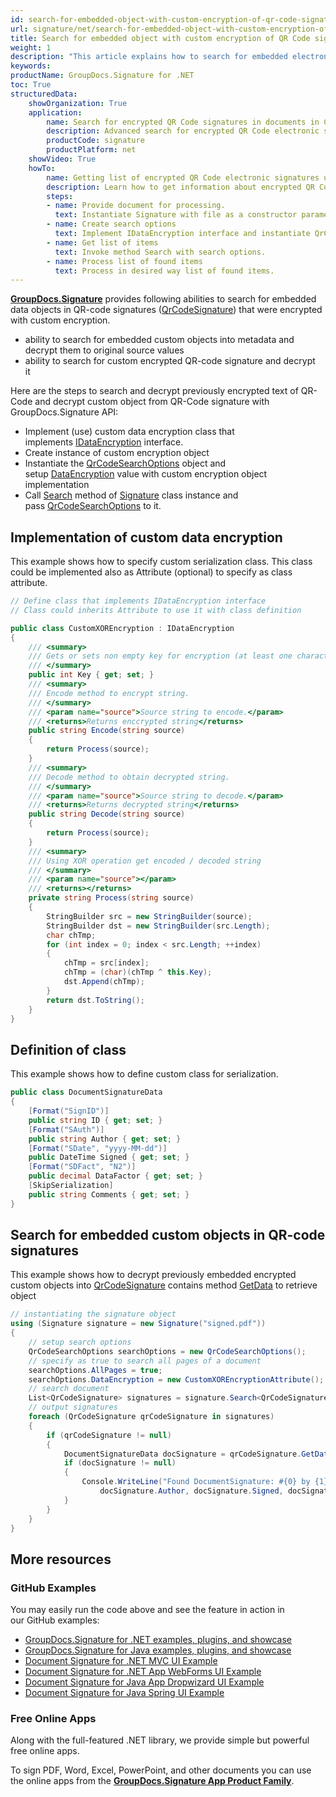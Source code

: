 ```yaml
---
id: search-for-embedded-object-with-custom-encryption-of-qr-code-signatures
url: signature/net/search-for-embedded-object-with-custom-encryption-of-qr-code-signatures
title: Search for embedded object with custom encryption of QR Code signatures
weight: 1
description: "This article explains how to search for embedded electronic signatures with custom encryption in QR code electronic signatures. This topic contains example of custom encryption, class definition and search for encrypted objects in the QR-codes with GroupDocs.Signature."
keywords: 
productName: GroupDocs.Signature for .NET 
toc: True
structuredData:
    showOrganization: True
    application:    
        name: Search for encrypted QR Code signatures in documents in C#    
        description: Advanced search for encrypted QR Code electronic signatures in various documents with C# language and GroupDocs.Signature for .NET APIs
        productCode: signature
        productPlatform: net 
    showVideo: True
    howTo:
        name: Getting list of encrypted QR Code electronic signatures using C# 
        description: Learn how to get information about encrypted QR Code electronic signatures in documents with C#
        steps:
        - name: Provide document for processing.
          text: Instantiate Signature with file as a constructor parameter. You can pass either file path or file stream. 
        - name: Create search options 
          text: Implement IDataEncryption interface and instantiate QrCodeSearchOptions object providing encryption object.
        - name: Get list of items 
          text: Invoke method Search with search options.
        - name: Process list of found items
          text: Process in desired way list of found items.
---
```

[**GroupDocs.Signature**](https://products.groupdocs.com/signature/net) provides following abilities to search for embedded data objects in QR-code signatures ([QrCodeSignature](https://reference.groupdocs.com/signature/net/groupdocs.signature.domain/qrcodesignature)) that were encrypted with custom encryption.  

* ability to search for embedded custom objects into metadata and decrypt them to original source values
* ability to search for custom encrypted QR-code signature and decrypt it  

Here are the steps to search and decrypt previously encrypted text of QR-Code and decrypt custom object from QR-Code signature with GroupDocs.Signature API:

* Implement (use) custom data encryption class that implements [IDataEncryption](https://reference.groupdocs.com/signature/net/groupdocs.signature.domain.extensions/idataencryption) interface.
* Create instance of custom encryption object
* Instantiate the [QrCodeSearchOptions](https://reference.groupdocs.com/signature/net/groupdocs.signature.options/qrcodesearchoptions) object and setup [DataEncryption](https://reference.groupdocs.com/signature/net/groupdocs.signature.options/qrcodesearchoptions/dataencryption) value with custom encryption object implementation
* Call [Search](https://reference.groupdocs.com/signature/net/groupdocs.signature/signature/search) method of [Signature](https://reference.groupdocs.com/signature/net/groupdocs.signature/signature) class instance and pass [QrCodeSearchOptions](https://reference.groupdocs.com/signature/net/groupdocs.signature.options/qrcodesearchoptions) to it.

## Implementation of custom data encryption

This example shows how to specify custom serialization class. This class could be implemented also as Attribute (optional) to specify as class attribute.

```csharp
// Define class that implements IDataEncryption interface
// Class could inherits Attribute to use it with class definition

public class CustomXOREncryption : IDataEncryption
{
    /// <summary>
    /// Gets or sets non empty key for encryption (at least one character)
    /// </summary>
    public int Key { get; set; }
    /// <summary>
    /// Encode method to encrypt string.
    /// </summary>
    /// <param name="source">Source string to encode.</param>
    /// <returns>Returns enccrypted string</returns>
    public string Encode(string source)
    {
        return Process(source);
    }
    /// <summary>
    /// Decode method to obtain decrypted string.
    /// </summary>
    /// <param name="source">Source string to decode.</param>
    /// <returns>Returns decrypted string</returns>
    public string Decode(string source)
    {
        return Process(source);
    }
    /// <summary>
    /// Using XOR operation get encoded / decoded string
    /// </summary>
    /// <param name="source"></param>
    /// <returns></returns>
    private string Process(string source)
    {
        StringBuilder src = new StringBuilder(source);
        StringBuilder dst = new StringBuilder(src.Length);
        char chTmp;
        for (int index = 0; index < src.Length; ++index)
        {
            chTmp = src[index];
            chTmp = (char)(chTmp ^ this.Key);
            dst.Append(chTmp);
        }
        return dst.ToString();
    }
}
```

## Definition of class

This example shows how to define custom class for serialization.

```csharp
public class DocumentSignatureData
{
    [Format("SignID")]
    public string ID { get; set; }
    [Format("SAuth")]
    public string Author { get; set; }
    [Format("SDate", "yyyy-MM-dd")]
    public DateTime Signed { get; set; }
    [Format("SDFact", "N2")]
    public decimal DataFactor { get; set; }
    [SkipSerialization]
    public string Comments { get; set; }
}
```

## Search for embedded custom objects in QR-code signatures

This example shows how to decrypt previously embedded encrypted custom objects into [QrCodeSignature](https://reference.groupdocs.com/signature/net/groupdocs.signature.domain/qrcodesignature) contains method [GetData](https://reference.groupdocs.com/signature/net/groupdocs.signature.domain/qrcodesignature/getdata) to retrieve object

```csharp
// instantiating the signature object
using (Signature signature = new Signature("signed.pdf"))
{
    // setup search options
    QrCodeSearchOptions searchOptions = new QrCodeSearchOptions();
    // specify as true to search all pages of a document
    searchOptions.AllPages = true;
    searchOptions.DataEncryption = new CustomXOREncryptionAttribute();
    // search document
    List<QrCodeSignature> signatures = signature.Search<QrCodeSignature>(searchOptions);
    // output signatures
    foreach (QrCodeSignature qrCodeSignature in signatures)
    {
        if (qrCodeSignature != null)
        {
            DocumentSignatureData docSignature = qrCodeSignature.GetData<DocumentSignatureData>();
            if (docSignature != null)
            {
                Console.WriteLine("Found DocumentSignature: #{0} by {1} from {2} DataFactor = {3}", docSignature.ID,
                    docSignature.Author, docSignature.Signed, docSignature.DataFactor.ToString("N2"));
            }
        }
    }
}
```

## More resources

### GitHub Examples

You may easily run the code above and see the feature in action in our GitHub examples:

* [GroupDocs.Signature for .NET examples, plugins, and showcase](https://github.com/groupdocs-signature/GroupDocs.Signature-for-.NET)
* [GroupDocs.Signature for Java examples, plugins, and showcase](https://github.com/groupdocs-signature/GroupDocs.Signature-for-Java)
* [Document Signature for .NET MVC UI Example](https://github.com/groupdocs-signature/GroupDocs.Signature-for-.NET-MVC)
* [Document Signature for .NET App WebForms UI Example](https://github.com/groupdocs-signature/GroupDocs.Signature-for-.NET-WebForms)
* [Document Signature for Java App Dropwizard UI Example](https://github.com/groupdocs-signature/GroupDocs.Signature-for-Java-Dropwizard)
* [Document Signature for Java Spring UI Example](https://github.com/groupdocs-signature/GroupDocs.Signature-for-Java-Spring)

### Free Online Apps

Along with the full-featured .NET library, we provide simple but powerful free online apps.

To sign PDF, Word, Excel, PowerPoint, and other documents you can use the online apps from the **[GroupDocs.Signature App Product Family](https://products.groupdocs.app/signature/family)**.
